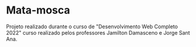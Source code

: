 # Mata-mosca
Projeto realizado durante o curso de "Desenvolvimento Web Completo 2022" curso realizado pelos professores Jamilton Damasceno e Jorge Sant Ana.
